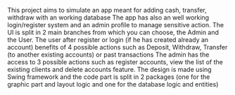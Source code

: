 This project aims to simulate an app meant for adding cash, transfer, withdraw with an working database The app has also an well working login/register system and an admin profile to manage sensitive action. The UI is split in 2 main branches from which you can choose, the Admin and the User. The user after register or login (if he has created already an account) benefits of 4 possible actions such as Deposit, Withdraw, Transfer (to another existing accounts) or past transactions The admin has the access to 3 possible actions such as register accounts, view the list of the existing clients and delete accounts feature. The design is made using Swing framework and the code part is split in 2 packages (one for the graphic part and layout logic and one for the database logic and entities)
